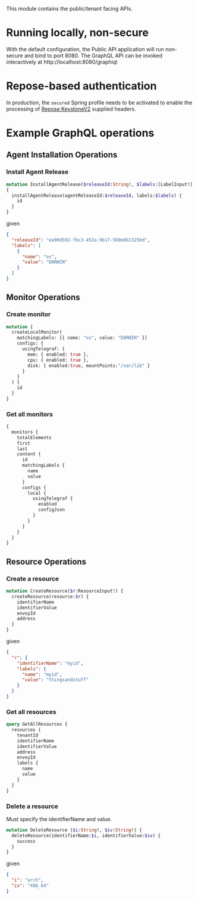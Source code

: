 
This module contains the public/tenant facing APIs.

# Running locally, non-secure

With the default configuration, the Public API application will run non-secure and bind to port 8080.
The GraphQL API can be invoked interactively at http://localhost:8080/graphiql

# Repose-based authentication

In production, the `secured` Spring profile needs to be activated to enable the processing
of [Repose KeystoneV2](https://repose.atlassian.net/wiki/spaces/REPOSE/pages/34275336/Keystone+v2+filter) supplied headers.

# Example GraphQL operations

## Agent Installation Operations

### Install Agent Release

```graphql
mutation InstallAgentRelease($releaseId:String!, $labels:[LabelInput!]!)
{
  installAgentRelease(agentReleaseId:$releaseId, labels:$labels) {
    id
  }
}
```

given

```json
{
  "releaseId": "ea99d592-fbc3-452a-9b17-5b0e0b1325bd",
  "labels": [
    {
      "name": "os",
      "value": "DARWIN"
    }
  ]
}
```

## Monitor Operations

### Create monitor

```graphql
mutation {
  createLocalMonitor(
    matchingLabels: [{ name: "os", value: "DARWIN" }]
    configs: {
      usingTelegraf: { 
        mem: { enabled: true }, 
        cpu: { enabled: true },
      	disk: { enabled:true, mountPoints:"/var/lib" }
      }
    }
  ) {
    id
  }
}
```

### Get all monitors

```graphql
{
  monitors {
    totalElements
    first
    last
    content {
      id
      matchingLabels {
        name
        value
      }
      configs {
        local {
          usingTelegraf {
            enabled
            configJson
          }
        }
      }
    }
  }
}
```

## Resource Operations

### Create a resource

```graphql
mutation CreateResource($r:ResourceInput!) {
  createResource(resource:$r) {
    identifierName
    identifierValue
    envoyId
    address
  }
}
```

given

```json
{
  "r": {
    "identifierName": "myid",
    "labels": {
      "name": "myid",
      "value": "thingsandstuff"
    }
  }
}
```

### Get all resources
```graphql
query GetAllResources {
  resources {
    tenantId
    identifierName
    identifierValue
    address
    envoyId
    labels {
      name
      value
    }
  }
}
```

### Delete a resource
Must specify the identifierName and value.

```graphql
mutation DeleteResource ($i:String!, $iv:String!) {
  deleteResource(identifierName:$i, identifierValue:$iv) {
    success
  }
}
```

given

```json
{
  "i": "arch",
  "iv": "X86_64"
}
```
